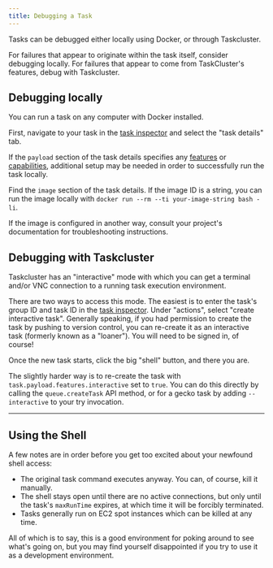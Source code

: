 ```yaml
---
title: Debugging a Task
---
```


Tasks can be debugged either locally using Docker, or through Taskcluster.

For failures that appear to originate within the task itself, consider
debugging locally. For failures that appear to come from TaskCluster's
features, debug with Taskcluster.

## Debugging locally

You can run a task on any computer with Docker installed.

First, navigate to your task in the [task
inspector](https://tools.taskcluster.net/groups) and select the "task
details" tab.

If the `payload` section of the task details specifies any
[features](https://docs.taskcluster.net/reference/workers/docker-worker/docs/features)
or
[capabilities](https://docs.taskcluster.net/reference/workers/docker-worker/docs/payload),
additional setup may be needed in order to successfully run the task locally.

Find the `image` section of the task details. If the image ID is a string, you
can run the image locally with `docker run --rm --ti your-image-string bash
-li`.

If the image is configured in another way, consult your project's
documentation for troubleshooting instructions.

## Debugging with Taskcluster

Taskcluster has an "interactive" mode with which you can get a terminal and/or
VNC connection to a running task execution environment.

There are two ways to access this mode. The easiest is to enter the task's
group ID and task ID in the [task
inspector](https://tools.taskcluster.net/groups). Under "actions", select
"create interactive task". Generally speaking, if you had permission to create
the task by pushing to version control, you can re-create it as an interactive
task (formerly known as a "loaner"). You will need to be signed in, of
course!

Once the new task starts, click the big "shell" button, and there you are.

The slightly harder way is to re-create the task with
`task.payload.features.interactive` set to `true`.  You can do this directly
by calling the `queue.createTask` API method, or for a gecko task by adding
`--interactive` to your try invocation.

---

## Using the Shell

A few notes are in order before you get too excited about your newfound shell access:

 * The original task command executes anyway.  You can, of course, kill it manually.
 * The shell stays open until there are no active connections, but only until the task's `maxRunTime` expires, at which time it will be forcibly terminated.
 * Tasks generally run on EC2 spot instances which can be killed at any time.

All of which is to say, this is a good environment for poking around to see
what's going on, but you may find yourself disappointed if you try to use it as
a development environment.
